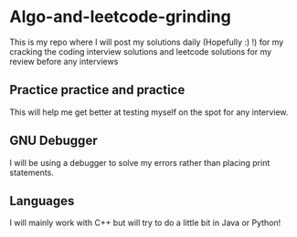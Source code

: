 # Algo-and-leetcode-grinding
This is my repo where I will post  my solutions  daily (Hopefully :) !) for my cracking the coding interview solutions and leetcode solutions for my review before any interviews

## Practice practice and practice
This will help me get better at testing myself on the spot for any interview. 

## GNU Debugger
I will be using a debugger to solve my errors rather than placing print statements.

## Languages

I will mainly work with C++ but will try to do a little bit in Java or Python!


